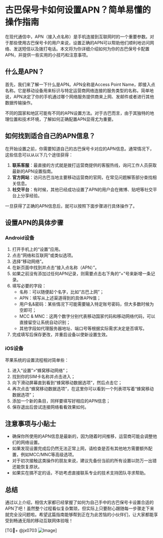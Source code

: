 # 古巴保号卡如何设置APN？简单易懂的操作指南

在现代通信中，APN（接入点名称）是手机连接到互联网时的一个重要参数。对于那些使用古巴保号卡的用户来说，设置正确的APN可以帮助他们顺利地访问网络、发送短信以及拨打电话。本文将为你详细介绍如何为你的古巴保号卡配置APN，并提供一些实用的小技巧和注意事项。

## 什么是APN？

首先，我们来了解一下什么是APN。APN全称是Access Point Name，即接入点名称。它是移动设备用来标识与特定运营商网络连接的服务类型的名称。简单地说，APN决定了你的手机通过哪个网络服务提供商来上网、发邮件或者进行其他数据传输操作。

不同的国家和地区可能有不同的APN设置方法。对于古巴而言，由于其独特的地理位置和技术环境，了解如何正确配置APN显得尤为重要。

## 如何找到适合自己的APN信息？

在开始设置之前，你需要知道自己的古巴保号卡对应的APN信息。通常情况下，这些信息可以从以下几个途径获得：

1. **联系客服**：最直接的方式就是拨打运营商提供的客服热线，询问工作人员获取最新的APN设置指南。
2. **官方网站**：访问古巴当地主要移动运营商的官网，在常见问题解答部分查找相关信息。
3. **社交平台**：有时候，其他已经成功设置了APN的用户会在微博、贴吧等社交平台上分享经验。

一旦获得了正确的APN信息后，就可以按照下面步骤进行具体操作了。

## 设置APN的具体步骤

### Android设备

1. 打开手机上的“设置”应用。
2. 点击“网络和互联网”或类似选项。
3. 选择“移动网络”。
4. 在新页面中找到并点击“接入点名称（APN）”。
5. 如果之前没有添加过任何APN记录，则需要点击右下角的“+”号来新增一条记录。
6. 填写必要的字段：
   - 名称：可以随便起个名字，比如“古巴上网”；
   - APN：填写从上述渠道得到的具体APN值；
   - 用户名&密码：某些情况下可能需要输入特定账号密码，但大多数时候为空即可；
   - MCC & MNC：这两个数字分别代表移动国家代码和移动网络代码，可以直接留空让系统自动识别；
   - 其他字段如代理服务器地址、端口号等根据实际需求决定是否填写。
7. 完成填写后保存更改，并重启设备以使新设置生效。

### iOS设备

苹果系统的设置流程相对简单些：

1. 进入“设置”>“蜂窝移动网络”；
2. 找到你的SIM卡名称并点击进入；
3. 向下滑动屏幕直到看到“蜂窝移动数据选项”，然后点击它；
4. 再次点击“蜂窝移动数据选项”，在这里你可以看到一个列表项写着“蜂窝移动数据选项”；
5. 添加一个新的条目，同样要填写好相应的APN信息；
6. 保存退出后尝试连接网络看看效果如何。

## 注意事项与小贴士

- 确保你所使用的APN信息是最新的，因为随着时间推移，运营商可能会调整他们的网络设置。
- 如果发现设置完成后仍然无法正常上网，请检查是否有其他地方需要额外配置，例如MCC/MNC等高级选项。
- 对于初次接触这类操作的朋友来说，建议先备份当前的所有设置以防万一出错还能恢复原状。
- 如果实在搞不定的话，不妨考虑直接联系专业的技术支持团队寻求帮助。

## 总结

通过以上介绍，相信大家都已经掌握了如何为自己手中的古巴保号卡设置合适的APN了吧！虽然整个过程看似复杂繁琐，但实际上只要耐心跟随每一步骤走下来就完全没问题啦。希望这篇指南能够帮到正在为此苦恼的小伙伴们，让大家都能享受到畅通无阻的移动互联网体验哦！

[TG💪+ @jx0703 ![Image](https://github.com/user-attachments/assets/dbca1d08-cadb-493c-b0ec-ad6f7a83f270)]